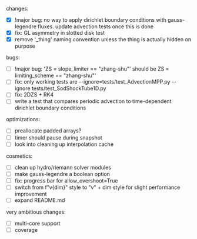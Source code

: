 changes:
- [x] !major bug: no way to apply dirichlet boundary conditions with gauss-legendre fluxes. update advection tests once this is done
- [x] fix: GL asymmetry in slotted disk test
- [x] remove '_thing' naming convention unless the thing is actually hidden on purpose

bugs:
- [ ] !major bug: 'ZS = slope_limiter == "zhang-shu"' should be ZS = limiting_scheme == "zhang-shu"'
- [ ] fix: only working tests are --ignore=tests/test_AdvectionMPP.py --ignore tests/test_SodShockTube1D.py
- [ ] fix: 2DZS + RK4
- [ ] write a test that compares periodic advection to time-dependent dirichlet boundary conditions

optimizations:
- [ ] preallocate padded arrays?
- [ ] timer should pause during snapshot
- [ ] look into cleaning up interpolation cache

cosmetics:
- [ ] clean up hydro/riemann solver modules
- [ ] make gauss-legendre a boolean option
- [ ] fix: progress bar for allow_overshoot=True
- [ ] switch from f"v{dim}" style to "v" + dim style for slight performance improvement
- [ ] expand README.md

very ambitious changes:
- [ ] multi-core support
- [ ] coverage
